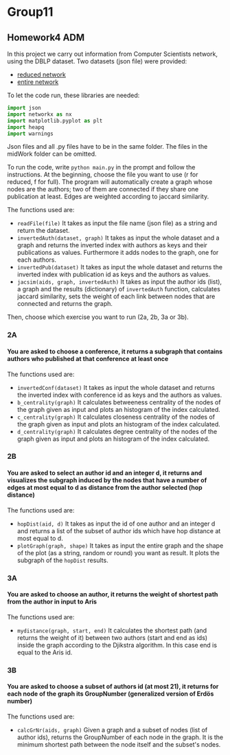 # Group11

## Homework4 ADM

In this project we carry out information from Computer Scientists network, using the DBLP dataset.
Two datasets (json file) were provided:
- [reduced network](www.diag.uniroma1.it/~fazzone/Teaching/AMD_2017/reduced_dblp.json.zip)
- [entire network](http://www.diag.uniroma1.it/~fazzone/Teaching/AMD_2017/full_dblp.json.zip)

To let the code run, these libraries are needed:
```python
import json
import networkx as nx
import matplotlib.pyplot as plt
import heapq
import warnings
```
Json files and all .py files have to be in the same folder. The files in the midWork folder can be omitted.

To run the code, write `python main.py` in the prompt and follow the instructions.
At the beginning, choose the file you want to use (r for reduced, f for full).
The program will automatically create a graph whose nodes are the authors; two of them are connected if they share one publication at least. Edges are weighted according to jaccard similarity. 

The functions used are:

- `readFile(file)`
It takes as input the file name (json file) as a string and return the dataset.
- `invertedAuth(dataset, graph)`
It takes as input the whole dataset and a graph and returns the inverted index with authors as keys and their publications as values. Furthermore it adds nodes to the graph, one for each authors.
- `invertedPub(dataset)`
It takes as input the whole dataset and returns the inverted index with publication id as keys and the authors as values.
- `jacsim(aids, graph, invertedAuth)`
It takes as input the author ids (list), a graph and the results (dictionary) of `invertedAuth` function, calculates jaccard similarity, sets the weight of each link between nodes that are connected and returns the graph.

Then, choose which exercise you want to run (2a, 2b, 3a or 3b).

### 2A
#### You are asked to choose a conference, it returns a subgraph that contains authors who published at that conference at least once

The functions used are:

- `invertedConf(dataset)`
It takes as input the whole dataset and returns the inverted index with conference id as keys and the authors as values.
- `b_centrality(graph)`
It calculates betweeness centrality of the nodes of the graph given as input and plots an histogram of the index calculated.
- `c_centrality(graph)`
It calculates closeness centrality of the nodes of the graph given as input and plots an histogram of the index calculated.
- `d_centrality(graph)`
It calculates degree centrality of the nodes of the graph given as input and plots an histogram of the index calculated.

### 2B
#### You are asked to select an author id and an integer d, it returns and visualizes the subgraph induced by the nodes that have a number of edges at most equal to d as distance from the author selected (hop distance)

The functions used are:

- `hopDist(aid, d)`
It takes as input the id of one author and an integer d and returns a list of the subset of author ids which have hop distance at most equal to d.
- `plotGraph(graph, shape)`
It takes as input the entire graph and the shape of the plot (as a string, random or round) you want as result. It plots the subgraph of the `hopDist` results.

### 3A
#### You are asked to choose an author, it returns the weight of shortest path from the author in input to Aris

The functions used are:

- `mydistance(graph, start, end)`
It calculates the shortest path (and returns the weight of it) between two authors (start and end as ids) inside the graph according to the Djikstra algorithm. In this case end is equal to the Aris id.

### 3B
#### You are asked to choose a subset of authors id (at most 21), it returns for each node of the graph its GroupNumber (generalized version of Erdös number)

The functions used are:

- `calcGrNr(aids, graph)`
Given a graph and a subset of nodes (list of author ids), returns the GroupNumber of each node in the graph. It is the minimum shortest path between the node itself and the subset's nodes.
